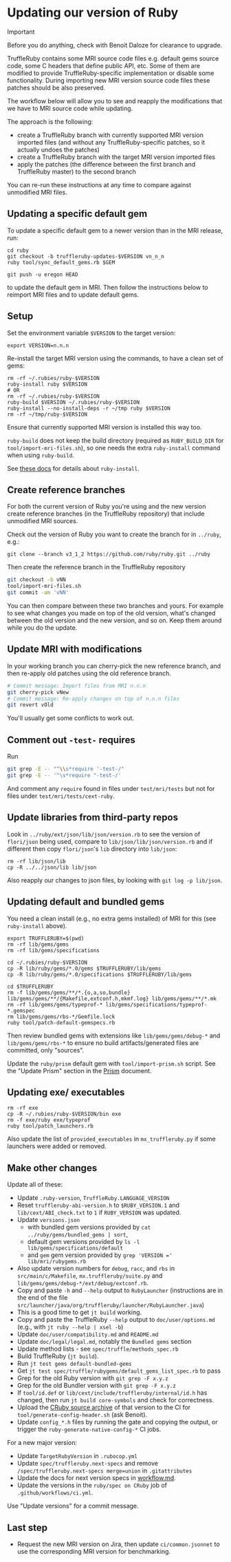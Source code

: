 # Updating our version of Ruby

> [!IMPORTANT]
> Before you do anything, check with Benoit Daloze for clearance to upgrade.

TruffleRuby contains some MRI source code files e.g. default gems source code,
some C headers that define public API, etc. Some of them are modified to provide
TruffleRuby-specific implementation or disable some functionality. During
importing new MRI version source code files these patches should be also preserved.

The workflow below will allow you to see and reapply the modifications that we
have to MRI source code while updating.

The approach is the following:
- create a TruffleRuby branch with currently supported MRI version imported files
  (and without any TruffleRuby-specific patches, so it actually undoes the patches)
- create a TruffleRuby branch with the target MRI version imported files
- apply the patches (the difference between the first branch and TruffleRuby master)
  to the second branch

You can re-run these instructions at any time to compare against unmodified
MRI files.

## Updating a specific default gem

To update a specific default gem to a newer version than in the MRI release, run:
```
cd ruby
git checkout -b truffleruby-updates-$VERSION vn_n_n
ruby tool/sync_default_gems.rb $GEM

git push -u eregon HEAD
```
to update the default gem in MRI.
Then follow the instructions below to reimport MRI files and to update default gems.

## Setup

Set the environment variable `$VERSION` to the target version:
```
export VERSION=n.n.n
```

Re-install the target MRI version using the commands, to have a clean set of gems:
```
rm -rf ~/.rubies/ruby-$VERSION
ruby-install ruby $VERSION
# OR
rm -rf ~/.rubies/ruby-$VERSION
ruby-build $VERSION ~/.rubies/ruby-$VERSION
ruby-install --no-install-deps -r ~/tmp ruby $VERSION
rm -rf ~/tmp/ruby-$VERSION
```

Ensure that currently supported MRI version is installed this way too.

`ruby-build` does not keep the build directory
(required as `RUBY_BUILD_DIR` for `tool/import-mri-files.sh`),
so one needs the extra `ruby-install` command when using `ruby-build`.

See [these docs](../../doc/user/ruby-managers.md#ruby-install-and-chruby) for details about `ruby-install`.

## Create reference branches

For both the current version of Ruby you're using and the new version create
reference branches (in the TruffleRuby repository) that include unmodified MRI sources.

Check out the version of Ruby you want to create the branch for in `../ruby`, e.g.:

```
git clone --branch v3_1_2 https://github.com/ruby/ruby.git ../ruby
```

Then create the reference branch in the TruffleRuby repository

```bash
git checkout -b vNN
tool/import-mri-files.sh
git commit -am 'vNN'
```

You can then compare between these two branches and yours. For example to see
what changes you made on top of the old version, what's changed between the
old version and the new version, and so on. Keep them around while you do the
update.

## Update MRI with modifications

In your working branch you can cherry-pick the new reference branch,
and then re-apply old patches using the old reference branch.

```bash
# Commit message: Import files from MRI n.n.n
git cherry-pick vNew
# Commit message: Re-apply changes on top of n.n.n files
git revert vOld
```

You'll usually get some conflicts to work out.

## Comment out `-test-` requires

Run

```bash
git grep -E -- "^\\s*require '-test-/"
git grep -E -- '^\s*require "-test-/'
```

And comment any `require` found in files under `test/mri/tests`
but not for files under `test/mri/tests/cext-ruby`.

## Update libraries from third-party repos

Look in `../ruby/ext/json/lib/json/version.rb` to see the version of `flori/json` being used,
compare to `lib/json/lib/json/version.rb` and if different then
copy `flori/json`'s `lib` directory into `lib/json`:
```
rm -rf lib/json/lib
cp -R ../../json/lib lib/json
```

Also reapply our changes to json files, by looking with `git log -p lib/json`.

## Updating default and bundled gems

You need a clean install (e.g., no extra gems installed) of MRI for this
(see `ruby-install` above).

```
export TRUFFLERUBY=$(pwd)
rm -rf lib/gems/gems
rm -rf lib/gems/specifications

cd ~/.rubies/ruby-$VERSION
cp -R lib/ruby/gems/*.0/gems $TRUFFLERUBY/lib/gems
cp -R lib/ruby/gems/*.0/specifications $TRUFFLERUBY/lib/gems

cd $TRUFFLERUBY
rm -f lib/gems/gems/**/*.{o,a,so,bundle} lib/gems/gems/**/{Makefile,extconf.h,mkmf.log} lib/gems/gems/**/*.mk
rm -rf lib/gems/gems/typeprof-* lib/gems/specifications/typeprof-*.gemspec
rm lib/gems/gems/rbs-*/Gemfile.lock
ruby tool/patch-default-gemspecs.rb
```

Then review bundled gems with extensions like `lib/gems/gems/debug-*` and `lib/gems/gems/rbs-*`
to ensure no build artifacts/generated files are committed, only "sources".

Update the `ruby/prism` default gem with `tool/import-prism.sh` script. See the "Update Prism" section
in the [Prism](prism.md) document.

## Updating exe/ executables

```
rm -rf exe
cp -R ~/.rubies/ruby-$VERSION/bin exe
rm -f exe/ruby exe/typeprof
ruby tool/patch_launchers.rb
```

Also update the list of `provided_executables` in `mx_truffleruby.py` if some launchers were added or removed.

## Make other changes

Update all of these:

* Update `.ruby-version`, `TruffleRuby.LANGUAGE_VERSION`
* Reset `truffleruby-abi-version.h` to `$RUBY_VERSION.1` and `lib/cext/ABI_check.txt` to `1` if `RUBY_VERSION` was updated.
* Update `versions.json`
  * with bundled gem versions provided by `cat ../ruby/gems/bundled_gems | sort`,
  * default gem versions provided by `ls -l lib/gems/specifications/default`
  * and `gem` gem version provided by `grep 'VERSION =' lib/mri/rubygems.rb`
* Also update version numbers for `debug`, `racc`, and `rbs` in `src/main/c/Makefile`, `mx.truffleruby/suite.py` and `lib/gems/gems/debug-*/ext/debug/extconf.rb`.
* Copy and paste `-h` and `--help` output to `RubyLauncher` (instructions are in the end of the file `src/launcher/java/org/truffleruby/launcher/RubyLauncher.java`)
* This is a good time to get `jt build` working.
* Copy and paste the TruffleRuby `--help` output to `doc/user/options.md` (e.g., with `jt ruby --help | xsel -b`)
* Update `doc/user/compatibility.md` and `README.md`
* Update `doc/legal/legal.md`, notably the `Bundled gems` section
* Update method lists - see `spec/truffle/methods_spec.rb`
* Build TruffleRuby (`jt build`).
* Run `jt test gems default-bundled-gems`
* Get `jt test spec/truffle/rubygems/default_gems_list_spec.rb` to pass
* Grep for the old Ruby version with `git grep -F x.y.z`
* Grep for the old Bundler version with `git grep -F x.y.z`
* If `tool/id.def` or `lib/cext/include/truffleruby/internal/id.h` has changed, then run `jt build core-symbols` and check for correctness.
* Upload the [CRuby source archive](https://www.ruby-lang.org/en/downloads/) of that version to the CI for `tool/generate-config-header.sh` (ask Benoit).
* Update `config_*.h` files by running the gate and copying the output, or trigger the `ruby-generate-native-config-*` CI jobs.

For a new major version:
* Update `TargetRubyVersion` in `.rubocop.yml`
* Update `spec/truffleruby.next-specs` and remove `/spec/truffleruby.next-specs merge=union` in `.gitattributes`
* Update the docs for next version specs in [workflow.md](workflow.md).
* Update the versions in the `ruby/spec on CRuby` job of `.github/workflows/ci.yml`.

Use "Update versions" for a commit message.

## Last step

* Request the new MRI version on Jira, then update `ci/common.jsonnet` to use the corresponding MRI version for benchmarking.
